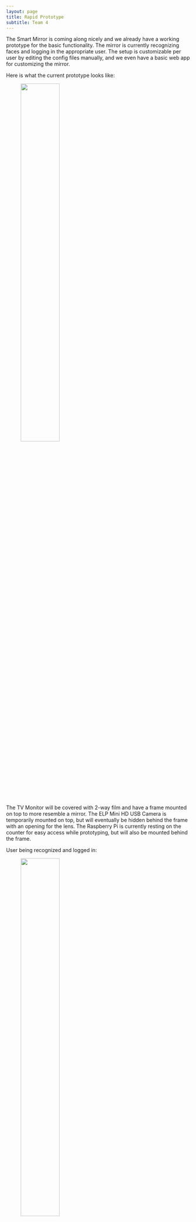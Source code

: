 ```yaml
---
layout: page
title: Rapid Prototype
subtitle: Team 4
---
```


The Smart Mirror is coming along nicely and we already have a working prototype for the basic functionality. The mirror is currently recognizing faces and logging in the appropriate user. The setup is customizable per user by editing the config files manually, and we even have a basic web app for customizing the mirror.

Here is what the current prototype looks like:

<figure>
	<img style="width: 50%; height: 50%" src="{{ '/img/Rapid_Proto_TV_Camera.jpg' | prepend: site.baseurl }}" alt=""> 
	<!-- <figcaption>Hover Gesture Controller</figcaption> -->
</figure>

The TV Monitor will be covered with 2-way film and have a frame mounted on top to more resemble a mirror. The ELP Mini HD USB Camera is temporarily mounted on top, but will eventually be hidden behind the frame with an opening for the lens. The Raspberry Pi is currently resting on the counter for easy access while prototyping, but will also be mounted behind the frame. 

User being recognized and logged in:  

<figure>
	<img style="width: 50%; height: 50%" src="{{ '/img/Rapid_Proto_User_Camera.jpg' | prepend: site.baseurl }}" alt=""> 
	<!-- <figcaption>Hover Gesture Controller</figcaption> -->
	<img style="width: 50%; height: 50%" src="{{ '/img/Facial_Recognition_Greeting.jpg' | prepend: site.baseurl }}" alt=""> 
	<!-- <figcaption>Hover Gesture Controller</figcaption> -->
</figure>

Web application used for mirror customization:  

<figure>
	<img style="width: 50%; height: 30%" src="{{ '/img/Magic_Mirror_WebApp_Login_Form.jpg' | prepend: site.baseurl }}" alt=""> 
	<!-- <figcaption>Hover Gesture Controller</figcaption> -->
</figure>

Face recognition is currently working, but must be set up by manually running scripts through the terminal on the Raspberry Pi 3. Soon we will have a more friendly user interface that can be operated through the Hover gesture sensor and a web application.

Here is a preview of that functionality and how it will enable a new user to set up their profile:

<figure>
	<img style="width: 100%; height: 100%" src="{{ '/img/proto1.jpg' | prepend: site.baseurl }}" alt=""> 
	<!-- <figcaption>Hover Gesture Controller</figcaption> -->
</figure>
<figure>
	<img style="width: 100%; height: 100%" src="{{ '/img/proto2.jpg' | prepend: site.baseurl }}" alt=""> 
	<!-- <figcaption>Hover Gesture Controller</figcaption> -->
</figure>

We are happy with our progress thus far, but still have lots to do! The phone and gesture integration will really pull the Smart Mirror together, and will vastly improve the user experience. We can't wait to show off the mirror once the next stages are complete.

